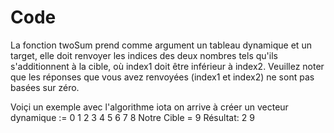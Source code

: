 # Code

La fonction twoSum prend comme argument un tableau dynamique et un target, elle doit renvoyer les indices des deux nombres tels qu'ils 
s'additionnent à la cible, où index1 doit être inférieur à index2. Veuillez noter que les réponses que vous avez renvoyées (index1 et index2)
ne sont pas basées sur zéro. 

Voiçi un exemple avec l'algorithme iota on arrive à créer un vecteur dynamique := 0 1 2 3 4 5 6 7 8
Notre Cible = 9 
Résultat: 2 9
